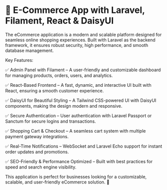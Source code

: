 
<h1>🌟 E-Commerce App with Laravel, Filament, React & DaisyUI </h1>

The eCommerce application is a modern and scalable platform designed for seamless online shopping experiences. Built with Laravel as the backend framework, it ensures robust security, high performance, and smooth database management.

Key Features:

✅ Admin Panel with Filament – A user-friendly and customizable dashboard for managing products, orders, users, and analytics.

✅ React-Based Frontend – A fast, dynamic, and interactive UI built with React, ensuring a smooth customer experience.

✅ DaisyUI for Beautiful Styling – A Tailwind CSS-powered UI with DaisyUI components, making the design modern and responsive.

✅ Secure Authentication – User authentication with Laravel Passport or Sanctum for secure logins and transactions.

✅ Shopping Cart & Checkout – A seamless cart system with multiple payment gateway integrations.

✅ Real-Time Notifications – WebSocket and Laravel Echo support for instant order updates and promotions.

✅ SEO-Friendly & Performance Optimized – Built with best practices for speed and search engine visibility.



This application is perfect for businesses looking for a customizable, scalable, and user-friendly eCommerce solution. 🚀


